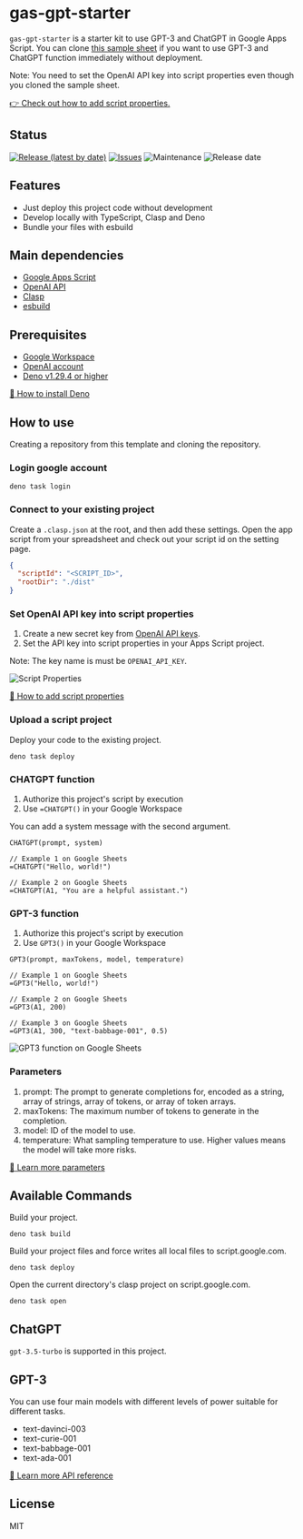 # gas-gpt-starter

`gas-gpt-starter` is a starter kit to use GPT-3 and ChatGPT in Google Apps Script.
You can clone [this sample sheet](https://docs.google.com/spreadsheets/d/1xYZbBp4TFuSxOfjsW0HJtDCS3UEI5nWYd2FfPxEoLnQ/edit?usp=sharing) if you want to use GPT-3 and ChatGPT function immediately without deployment.

Note: You need to set the OpenAI API key into script properties even though you cloned the sample sheet.

[👉 Check out how to add script properties.](https://developers.google.com/apps-script/guides/properties#manage_script_properties_manually)

## Status

[![Release (latest by date)](https://img.shields.io/github/v/release/Kazuki-tam/gas-gpt-starter)](https://github.com/Kazuki-tam/gas-gpt-starter/releases/tag/v0.0.1)
[![Issues](https://img.shields.io/github/issues/Kazuki-tam/gas-gpt-starter)](https://github.com/Kazuki-tam/gas-gpt-starter/issues)
![Maintenance](https://img.shields.io/maintenance/yes/2023)
![Release date](https://img.shields.io/github/release-date/Kazuki-tam/gas-gpt-starter)

## Features
- Just deploy this project code without development
- Develop locally with TypeScript, Clasp and Deno
- Bundle your files with esbuild

## Main dependencies

- [Google Apps Script](https://workspace.google.co.jp/intl/en/products/apps-script/)
- [OpenAI API](https://beta.openai.com/docs/api-reference/introduction)
- [Clasp](https://github.com/google/clasp)
- [esbuild](https://esbuild.github.io/)

## Prerequisites

- [Google Workspace](https://workspace.google.co.jp/)
- [OpenAI account](https://openai.com/api/)
- [Deno v1.29.4 or higher](https://deno.land/)

[🦕 How to install Deno](https://deno.land/manual@v1.29.4/getting_started/installation)

## How to use

Creating a repository from this template and cloning the repository.

### Login google account

```shell
deno task login
```

### Connect to your existing project

Create a `.clasp.json` at the root, and then add these settings.
Open the app script from your spreadsheet and check out your script id on the setting page.

```json
{
  "scriptId": "<SCRIPT_ID>",
  "rootDir": "./dist"
}
```

### Set OpenAI API key into script properties
1. Create a new secret key from [OpenAI API keys](https://beta.openai.com/account/api-keys).
2. Set the API key into script properties in your Apps Script project.

Note: The key name is must be `OPENAI_API_KEY`.

![Script Properties](https://dev-to-uploads.s3.amazonaws.com/uploads/articles/del73wuy6tlz9k3h8l3s.png)

[📖 How to add script properties](https://developers.google.com/apps-script/guides/properties#manage_script_properties_manually)

### Upload a script project

Deploy your code to the existing project.

```shell
deno task deploy
```

### CHATGPT function
1. Authorize this project's script by execution
2. Use `=CHATGPT()` in your Google Workspace

You can add a system message with the second argument.

```
CHATGPT(prompt, system)

// Example 1 on Google Sheets
=CHATGPT("Hello, world!")

// Example 2 on Google Sheets
=CHATGPT(A1, "You are a helpful assistant.")
```

### GPT-3 function

1. Authorize this project's script by execution
2. Use `GPT3()` in your Google Workspace

```
GPT3(prompt, maxTokens, model, temperature)

// Example 1 on Google Sheets
=GPT3("Hello, world!")

// Example 2 on Google Sheets
=GPT3(A1, 200)

// Example 3 on Google Sheets
=GPT3(A1, 300, "text-babbage-001", 0.5)
```

![GPT3 function on Google Sheets](https://dev-to-uploads.s3.amazonaws.com/uploads/articles/vjh3uvjlironx80jrykx.png)

### Parameters
1. prompt: The prompt to generate completions for, encoded as a string, array of strings, array of tokens, or array of token arrays.
2. maxTokens: The maximum number of tokens to generate in the completion.
3. model: ID of the model to use.
4. temperature: What sampling temperature to use. Higher values means the model will take more risks.

[📖 Learn more parameters](https://beta.openai.com/docs/api-reference/completions/create)

## Available Commands

Build your project.

```shell
deno task build
```

Build your project files and force writes all local files to script.google.com.

```shell
deno task deploy
```

Open the current directory's clasp project on script.google.com.

```shell
deno task open
```

## ChatGPT
`gpt-3.5-turbo` is supported in this project.

## GPT-3
You can use four main models with different levels of power suitable for different tasks.

- text-davinci-003
- text-curie-001
- text-babbage-001
- text-ada-001

[📖 Learn more API reference](https://platform.openai.com/docs/api-reference/introduction)

## License
MIT
